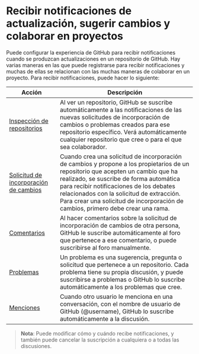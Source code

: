 # Recibir notificaciones de actualización, sugerir cambios y colaborar en proyectos

Puede configurar la experiencia de GitHub para recibir notificaciones cuando se produzcan actualizaciones en un repositorio de GitHub. Hay varias maneras en las que puede registrarse para recibir notificaciones y muchas de ellas se relacionan con las muchas maneras de colaborar en un proyecto. Para recibir notificaciones, puede hacer lo siguiente:

| Acción | Descripción |
| --- | --- |
| [Inspección de repositorios](watching/) | Al ver un repositorio, GitHub se suscribe automáticamente a las notificaciones de las nuevas solicitudes de incorporación de cambios o problemas creados para ese repositorio específico. Verá automáticamente cualquier repositorio que cree o para el que sea colaborador. |
| [Solicitud de incorporación de cambios](pullrequest/) | Cuando crea una solicitud de incorporación de cambios y propone a los propietarios de un repositorio que acepten un cambio que ha realizado, se suscribe de forma automática para recibir notificaciones de los debates relacionados con la solicitud de extracción. Para crear una solicitud de incorporación de cambios, primero debe crear una rama. |
| [Comentarios](comment/) | Al hacer comentarios sobre la solicitud de incorporación de cambios de otra persona, GitHub le suscribe automáticamente al foro que pertenece a ese comentario, o puede suscribirse al foro manualmente. |
| [Problemas](issue/) | Un problema es una sugerencia, pregunta o solicitud que pertenece a un repositorio. Cada problema tiene su propia discusión, y puede suscribirse a problemas o GitHub lo suscribe automáticamente a los problemas que cree. |
| [Menciones](mention/) | Cuando otro usuario le menciona en una conversación, con el nombre de usuario de GitHub (@username), GitHub lo suscribe automáticamente a la discusión. |

> **Nota**: Puede modificar cómo y cuándo recibe notificaciones, y también puede cancelar la suscripción a cualquiera o a todas las discusiones.